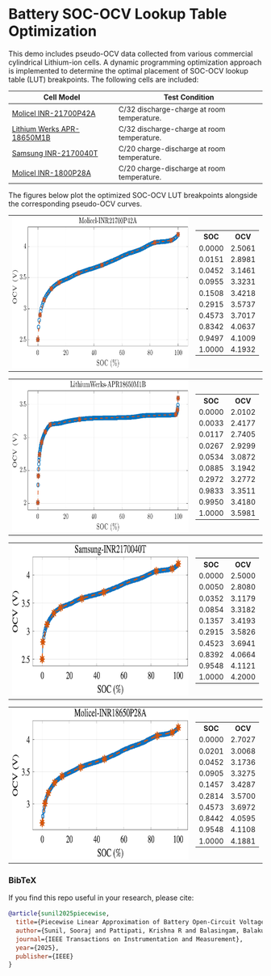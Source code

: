# Battery SOC-OCV Lookup Table Optimization

This demo includes pseudo-OCV data collected from various commercial cylindrical Lithium-ion cells. A dynamic programming optimization approach is implemented to determine the optimal placement of SOC-OCV lookup table (LUT) breakpoints. The following cells are included:

| Cell Model                                                                 | Test Condition                               | 
|----------------------------------------------------------------------------|----------------------------------------------|
| [Molicel INR-21700P42A](https://www.molicel.com/wp-content/uploads/INR21700P42A-V4-80092.pdf) | C/32 discharge-charge at room temperature. | 
| [Lithium Werks APR-18650M1B](https://lithiumwerksbatteries.com/lithiumwerks-apr18650m1-b-3-3-volt-1-2-ah-lithium-iron-phosphate-lifepo4-battery/) | C/32 discharge-charge at room temperature. |  
| [Samsung INR-2170040T](https://www.dnkpower.com/wp-content/uploads/2019/02/SAMSUNG-INR21700-40T-Datasheet.pdf) | C/20 charge-discharge at room temperature.|
| [Molicel INR-1800P28A](https://www.molicel.com/wp-content/uploads/INR18650P28A-V1-80093.pdf)|C/20 charge-discharge at room temperature.|

The figures below plot the optimized SOC-OCV LUT breakpoints alongside the corresponding pseudo-OCV curves.

<!--  Molicel INR-21700P42A -->
<table>
  <tr>
    <td>
      <img src="https://github.com/soorajsunil/Piecewise-Battery-OCV/blob/main/Figures/Molicel-INR21700P42A.png?raw=true" width="500" height="300"/>
    </td>
    <td>
      <table>
        <tr><th>SOC</th><th>OCV</th></tr>
        <tr><td>0.0000</td><td>2.5061</td></tr>
        <tr><td>0.0151</td><td>2.8981</td></tr>
        <tr><td>0.0452</td><td>3.1461</td></tr>
        <tr><td>0.0955</td><td>3.3231</td></tr>
        <tr><td>0.1508</td><td>3.4218</td></tr>
        <tr><td>0.2915</td><td>3.5737</td></tr>
        <tr><td>0.4573</td><td>3.7017</td></tr>
        <tr><td>0.8342</td><td>4.0637</td></tr>
        <tr><td>0.9497</td><td>4.1009</td></tr>
        <tr><td>1.0000</td><td>4.1932</td></tr>
      </table>
    </td>
  </tr>
</table>

<!--  Lithium Werks APR-18650M1B -->
<table>
  <tr>
    <td>
      <img src="https://github.com/soorajsunil/Piecewise-Battery-OCV/blob/main/Figures/LithiumWerks-APR18650M1B.png?raw=true" width="500" height="300"/>
    </td>
    <td>
      <table>
        <tr><th>SOC</th><th>OCV</th></tr>
        <tr><td>0.0000</td><td>2.0102</td></tr>
        <tr><td>0.0033</td><td>2.4177</td></tr>
        <tr><td>0.0117</td><td>2.7405</td></tr>
        <tr><td>0.0267</td><td>2.9299</td></tr>
        <tr><td>0.0534</td><td>3.0872</td></tr>
        <tr><td>0.0885</td><td>3.1942</td></tr>
        <tr><td>0.2972</td><td>3.2772</td></tr>
        <tr><td>0.9833</td><td>3.3511</td></tr>
        <tr><td>0.9950</td><td>3.4180</td></tr>
        <tr><td>1.0000</td><td>3.5981</td></tr>
      </table>
    </td>
  </tr>
</table>


<!--  Samsung INR-2170040T -->
<table>
  <tr>
    <td>
      <img src="https://github.com/soorajsunil/Piecewise-Battery-OCV/blob/main/Figures/Samsung-INR2170040T.png?raw=true" width="500" height="300"/>
    </td>
    <td>
      <table>
        <tr><th>SOC</th><th>OCV</th></tr>
        <tr><td>0.0000</td><td>2.5000</td></tr>
        <tr><td>0.0050</td><td>2.8080</td></tr>
        <tr><td>0.0352</td><td>3.1179</td></tr>
        <tr><td>0.0854</td><td>3.3182</td></tr>
        <tr><td>0.1357</td><td>3.4193</td></tr>
        <tr><td>0.2915</td><td>3.5826</td></tr>
        <tr><td>0.4523</td><td>3.6941</td></tr>
        <tr><td>0.8392</td><td>4.0664</td></tr>
        <tr><td>0.9548</td><td>4.1121</td></tr>
        <tr><td>1.0000</td><td>4.2000</td></tr>
      </table>
    </td>
  </tr>
</table>


<!--  Molicel-INR18650P28A -->
<table>
  <tr>
    <td>
      <img src="https://github.com/soorajsunil/Piecewise-Battery-OCV/blob/main/Figures/Molicel-INR18650P28A.png?raw=true" width="500" height="300"/>
    </td>
    <td>
      <table>
        <tr><th>SOC</th><th>OCV</th></tr>
        <tr><td>0.0000</td><td>2.7027</td></tr>
        <tr><td>0.0201</td><td>3.0068</td></tr>
        <tr><td>0.0452</td><td>3.1736</td></tr>
        <tr><td>0.0905</td><td>3.3275</td></tr>
        <tr><td>0.1457</td><td>3.4287</td></tr>
        <tr><td>0.2814</td><td>3.5700</td></tr>
        <tr><td>0.4573</td><td>3.6972</td></tr>
        <tr><td>0.8442</td><td>4.0595</td></tr>
        <tr><td>0.9548</td><td>4.1108</td></tr>
        <tr><td>1.0000</td><td>4.1881</td></tr>
      </table>
    </td>
  </tr>
</table>




### BibTeX
If you find this repo useful in your research, please cite:
```bibtex
@article{sunil2025piecewise,
  title={Piecewise Linear Approximation of Battery Open-Circuit Voltage Characteristics Using Dynamic Programming},
  author={Sunil, Sooraj and Pattipati, Krishna R and Balasingam, Balakumar},
  journal={IEEE Transactions on Instrumentation and Measurement},
  year={2025},
  publisher={IEEE}
}
